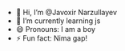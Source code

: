 - 👋 Hi, I’m @Javoxir Narzullayev
- 🌱 I’m currently learning js
- 😄 Pronouns: I am a boy
- ⚡ Fun fact: Nima gap!
<!--- JavoxirNarzullayev katta bo`layotganman-ku e 6 masman --->
